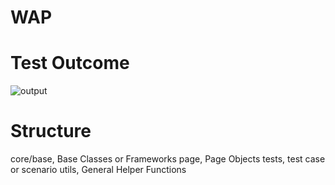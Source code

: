 # WAP
# Test Outcome
![output](https://github.com/user-attachments/assets/6b861cdf-5dfd-448d-93e8-003e1189892b)
# Structure
core/base, Base Classes or Frameworks
page, Page Objects
tests, test case or scenario
utils, General Helper Functions
